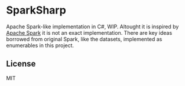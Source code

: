 # SparkSharp

Apache Spark-like implementation in C#, WIP. Altought it is inspired by [Apache Spark](https://spark.apache.org/) it is not 
an exact implementation. There are key ideas borrowed from original Spark, like the datasets, implemented as enumerables in this project.

## License

MIT

